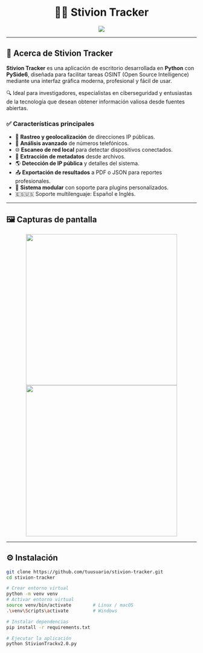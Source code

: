 <!-- Encabezado principal con animación -->
<h1 align="center">🕵️‍♂️ Stivion Tracker</h1>
<p align="center">
  <img src="https://readme-typing-svg.herokuapp.com?font=Fira+Code&size=22&pause=1000&color=39FF14&center=true&vCenter=true&width=650&lines=Herramienta+avanzada+de+OSINT+y+an%C3%A1lisis;Rastrea+IP%2C+tel%C3%A9fonos%2C+usuarios+y+m%C3%A1s;Todo+desde+una+interfaz+moderna+y+f%C3%A1cil+de+usar."/>
</p>

---

## 🚀 Acerca de Stivion Tracker

**Stivion Tracker** es una aplicación de escritorio desarrollada en **Python** con **PySide6**, diseñada para facilitar tareas OSINT (Open Source Intelligence) mediante una interfaz gráfica moderna, profesional y fácil de usar.

🔍 Ideal para investigadores, especialistas en ciberseguridad y entusiastas de la tecnología que desean obtener información valiosa desde fuentes abiertas.

### ✅ Características principales

- 📍 **Rastreo y geolocalización** de direcciones IP públicas.
- 📱 **Análisis avanzado** de números telefónicos.
- 🌐 **Escaneo de red local** para detectar dispositivos conectados.
- 📁 **Extracción de metadatos** desde archivos.
- 🌎 **Detección de IP pública** y detalles del sistema.
- 📤 **Exportación de resultados** a PDF o JSON para reportes profesionales.
- 🔌 **Sistema modular** con soporte para plugins personalizados.
- 🇪🇸🇺🇸 Soporte multilenguaje: Español e Inglés.

---

## 🖼️ Capturas de pantalla

<p align="center">
  <img src="ruta/a/tu/imagen1.png" width="400">
  <img src="ruta/a/tu/imagen2.png" width="400">
</p>

---

## ⚙️ Instalación

```bash
git clone https://github.com/tuusuario/stivion-tracker.git
cd stivion-tracker

# Crear entorno virtual
python -m venv venv
# Activar entorno virtual
source venv/bin/activate        # Linux / macOS
.\venv\Scripts\activate         # Windows

# Instalar dependencias
pip install -r requirements.txt

# Ejecutar la aplicación
python StivionTrackv2.0.py
